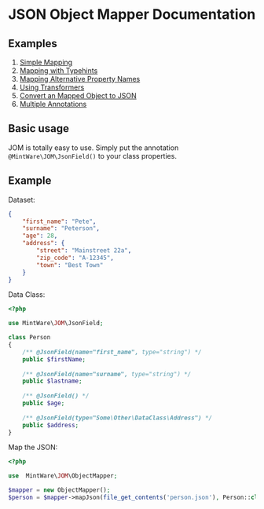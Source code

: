 # JSON Object Mapper Documentation

## Examples
1. [Simple Mapping](./1_simple_mapping.md)
2. [Mapping with Typehints](./2_mapping_with_typehints.md)
3. [Mapping Alternative Property Names](./3_mapping_alternative_property_names.md)
4. [Using Transformers](./4_using_transformers.md)
5. [Convert an Mapped Object to JSON](./5_convert_an_object_to_json.md)
6. [Multiple Annotations](./6_multiple_annotations.md)


## Basic usage
JOM is totally easy to use. 
Simply put the annotation `@MintWare\JOM\JsonField()` to your class properties.

## Example
Dataset:
```json
{
    "first_name": "Pete",
    "surname": "Peterson",
    "age": 28,
    "address": {
        "street": "Mainstreet 22a",
        "zip_code": "A-12345",
        "town": "Best Town"
    }
}
```

Data Class:
```php
<?php

use MintWare\JOM\JsonField;

class Person
{
    /** @JsonField(name="first_name", type="string") */
    public $firstName;
    
    /** @JsonField(name="surname", type="string") */
    public $lastname;
    
    /** @JsonField() */
    public $age;
    
    /** @JsonField(type="Some\Other\DataClass\Address") */
    public $address;
}
```

Map the JSON:
```php
<?php

use  MintWare\JOM\ObjectMapper;

$mapper = new ObjectMapper();
$person = $mapper->mapJson(file_get_contents('person.json'), Person::class);
```